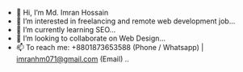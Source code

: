 - 👋 Hi, I’m Md. Imran Hossain
- 👀 I’m interested in freelancing and remote web development job...
- 🌱 I’m currently learning SEO...
- 💞️ I’m looking to collaborate on Web Design...
- 📫 To reach me: +8801873653588 (Phone / Whatsapp) | imranhm071@gmail.com (Email) ..
<!---
imran173/imran173 is a ✨ special ✨ repository because its `README.md` (this file) appears on your GitHub profile.
You can click the Preview link to take a look at your changes.
--->
